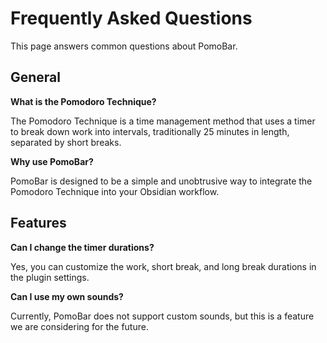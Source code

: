 # Frequently Asked Questions

This page answers common questions about PomoBar.

## General

**What is the Pomodoro Technique?**

The Pomodoro Technique is a time management method that uses a timer to break down work into intervals, traditionally 25 minutes in length, separated by short breaks.

**Why use PomoBar?**

PomoBar is designed to be a simple and unobtrusive way to integrate the Pomodoro Technique into your Obsidian workflow.

## Features

**Can I change the timer durations?**

Yes, you can customize the work, short break, and long break durations in the plugin settings.

**Can I use my own sounds?**

Currently, PomoBar does not support custom sounds, but this is a feature we are considering for the future.
